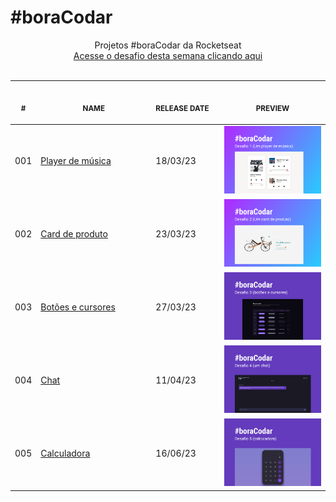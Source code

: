 # #boraCodar

<p align="center">
    Projetos #boraCodar da Rocketseat <br>
    <a href="https://boracodar.dev">Acesse o desafio desta semana clicando aqui</a><br>
    <br><table>
    <thead>
        <tr>
            <th align="center">
                <img width="20" height="1"> 
                <p>
                    <small>#</small>
                </p>
            </th>
            <th align="center">
                <img width="300" height="1"> 
                <p> 
                    <small>
                        NAME
                    </small>
                </p>
            </th>
            <th align="left">
                <img width="140" height="1">
                <p align="left"> 
                    <small>
                    RELEASE DATE
                    </small>
                </p>
            </th>
            <th align="center">
                <img width="201" height="1">
                <p align="center"> 
                    <small>
                    PREVIEW
                    </small>
                </p>
            </th>
        </tr>
    </thead>
    <tbody>
        <tr>
            <td>001</td>
            <td><a href="./001">Player de música</a></td>
            <td>18/03/23</td>
            <td align="center">
            <a href="001"><img width="300px" src="./001/.github/musicPlayer.png" /></a></td>
        </tr>
        <tr>
            <td>002</td>
            <td><a href="./002">Card de produto</a></td>
            <td>23/03/23</td>
            <td align="center">
            <a href="002"><img width="300px" src="./002/.github/productCard.png" /></a></td>
        </tr>
        <tr>
            <td>003</td>
            <td><a href="./003">Botões e cursores</a></td>
            <td>27/03/23</td>
            <td align="center">
            <a href="003"><img width="300px" src="./003/.github/ButtonsCursors.png" /></a></td>
        </tr>
        <tr>
            <td>004</td>
            <td><a href="./004">Chat</a></td>
            <td>11/04/23</td>
            <td align="center">
            <a href="004"><img width="300px" src="./004/.github/chat.png" /></a></td>
        </tr>
        <tr>
            <td>005</td>
            <td><a href="./005">Calculadora</a></td>
            <td>16/06/23</td>
            <td align="center">
            <a href="005"><img width="300px" src="./005/.github/calculadora.png" /></a></td>
        </tr>
    </tbody>
</table></p>
